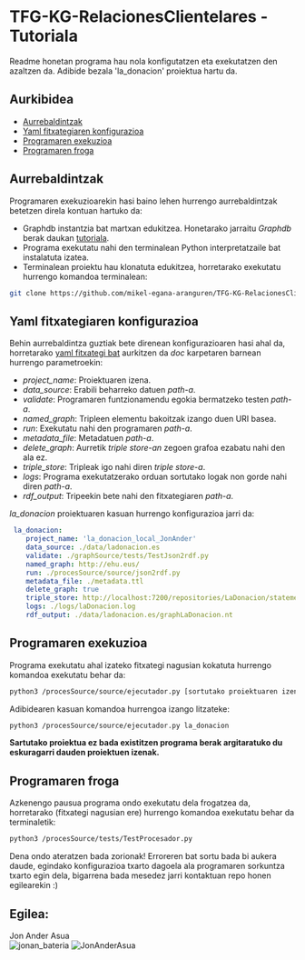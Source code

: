 # TFG-KG-RelacionesClientelares - Tutoriala
Readme honetan programa hau nola konfigutatzen eta exekutatzen den azaltzen da. Adibide bezala 'la_donacion' proiektua hartu da.

## Aurkibidea
- [Aurrebaldintzak](#aurrebaldintzak)
- [Yaml fitxategiaren konfigurazioa](#yaml-fitxategiaren-konfigurazioa) 
- [Programaren exekuzioa](#programaren_exekuzioa)
- [Programaren froga](#programaren-froga)

## Aurrebaldintzak
Programaren exekuzioarekin hasi baino lehen hurrengo aurrebaldintzak betetzen direla kontuan hartuko da:

- Graphdb instantzia bat martxan edukitzea. Honetarako jarraitu _Graphdb_ berak daukan [tutoriala]().
- Programa exekutatu nahi den terminalean Python interpretatzaile bat instalatuta izatea.
- Terminalean proiektu hau klonatuta edukitzea, horretarako exekutatu hurrengo komandoa terminalean:
```bash
git clone https://github.com/mikel-egana-aranguren/TFG-KG-RelacionesClientelares
```
## Yaml fitxategiaren konfigurazioa
Behin aurrebaldintza guztiak bete direnean konfigurazioaren hasi ahal da, horretarako [yaml fitxategi bat](https://github.com/mikel-egana-aranguren/TFG-KG-RelacionesClientelares/blob/develop/doc/config.yml) aurkitzen da *doc* karpetaren barnean hurrengo parametroekin:
- _project_name_: Proiektuaren izena. 
- _data_source_: Erabili beharreko datuen _path-a_.
- _validate_: Programaren funtzionamendu egokia bermatzeko testen _path-a_.
- _named_graph_: Tripleen elementu bakoitzak izango duen URI basea.
- _run_: Exekutatu nahi den programaren _path-a_.
- _metadata_file_: Metadatuen _path-a_.
- _delete_graph_: Aurretik _triple store-an_ zegoen grafoa ezabatu nahi den ala ez.
- _triple_store_: Tripleak igo nahi diren _triple store-a_.
- _logs_: Programa exekutatzerako orduan sortutako logak non gorde nahi diren _path-a_.
- _rdf_output_: Tripeekin bete nahi den fitxategiaren _path-a_.

_la_donacion_ proiektuaren kasuan hurrengo konfigurazioa jarri da: 
```yaml
 la_donacion: 
    project_name: 'la_donacion_local_JonAnder' 
    data_source: ./data/ladonacion.es 
    validate: ./graphSource/tests/TestJson2rdf.py 
    named_graph: http://ehu.eus/ 
    run: ./procesSource/source/json2rdf.py 
    metadata_file: ./metadata.ttl 
    delete_graph: true 
    triple_store: http://localhost:7200/repositories/LaDonacion/statements 
    logs: ./logs/laDonacion.log 
    rdf_output: ./data/ladonacion.es/graphLaDonacion.nt 
```
## Programaren exekuzioa 
Programa exekutatu ahal izateko fitxategi nagusian kokatuta hurrengo komandoa exekutatu behar da:
```bash
python3 /procesSource/source/ejecutador.py [sortutako proiektuaren izena]
```

Adibidearen kasuan komandoa hurrengoa izango litzateke:
```bash
python3 /procesSource/source/ejecutador.py la_donacion
```

**Sartutako proiektua ez bada existitzen programa berak argitaratuko du eskuragarri dauden proiektuen izenak.**

## Programaren froga
Azkenengo pausua programa ondo exekutatu dela frogatzea da, horretarako (fitxategi nagusian ere) hurrengo komandoa exekutatu behar da terminaletik:
```bash
python3 /procesSource/tests/TestProcesador.py
```

Dena ondo ateratzen bada zorionak!
Erroreren bat sortu bada bi aukera daude, egindako konfigurazioa txarto dagoela ala programaren sorkuntza txarto egin dela, bigarrena bada mesedez jarri kontaktuan repo honen egilearekin :)

## Egilea:
Jon Ander Asua \
![jonan_bateria](https://img.shields.io/twitter/follow/jonan_bateria?style=social)
![JonAnderAsua](https://img.shields.io/github/followers/JonAnderAsua?style=social)

